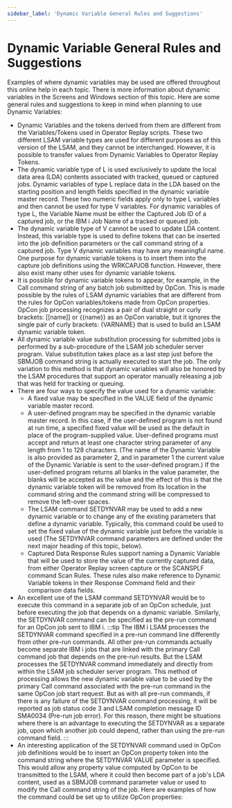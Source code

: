```yaml
---
sidebar_label: 'Dynamic Variable General Rules and Suggestions'
---
```

# Dynamic Variable General Rules and Suggestions

Examples of where dynamic variables may be used are offered throughout this online help in each topic. There is more information about dynamic variables in the Screens and Windows section of this topic. Here are some general rules and suggestions to keep in mind when planning to use Dynamic Variables:

- Dynamic Variables and the tokens derived from them are different from the Variables/Tokens used in Operator Replay scripts. These two different LSAM variable types are used for different purposes as of this version of the LSAM, and they cannot be interchanged. However, it is possible to transfer values from Dynamic Variables to Operator Replay Tokens.
- The dynamic variable type of L is used exclusively to update the local data area (LDA) contents associated with tracked, queued or captured jobs. Dynamic variables of type L replace data in the LDA based on the starting position  and length fields specified in the dynamic variable master record. These two numeric fields apply only to type L variables and then cannot be used for type V variables. For dynamic variables of type L, the Variable Name must be either the Captured Job ID of a captured job, or the IBM i Job Name of a tracked or queued job.
- The dynamic variable type of V cannot be used to update LDA content. Instead, this variable type is used to define tokens that can be inserted into the job definition parameters or the call command string of a captured job. Type V dynamic variables may have any meaningful name. One purpose for dynamic variable tokens is to insert them into the capture job definitions using the WRKCAPJOB function. However, there also exist many other uses for dynamic variable tokens.
- It is possible for dynamic variable tokens to appear, for example, in the Call command string of any batch job submitted by OpCon. This is made possible by the rules of LSAM dynamic variables that are different from the rules for OpCon variables/tokens made from OpCon properties. OpCon job processing recognizes a pair of dual straight or curly brackets: [[name]] or {{name}} as an OpCon variable, but it ignores the single pair of curly brackets: {VARNAME} that is used to build an LSAM dynamic variable token.
- All dynamic variable value substitution processing for submitted jobs is performed by a sub-procedure of the LSAM job scheduler server program. Value substitution takes place as a last step just before the SBMJOB command string is actually executed to start the job. The only variation to this method is that dynamic variables will also be honored by the LSAM procedures that support an operator manually releasing a job that was held for tracking or queuing.
- There are four ways to specify the value used for a dynamic variable:
  - A fixed value may be specified in the VALUE field of the dynamic variable master record.
  - A user-defined program may be specified in the dynamic variable master record. In this case, if the user-defined program is not found at run time, a specified fixed value will be used as the default in place of the program-supplied value. User-defined programs must accept and return at least one character string parameter of any length from 1 to 128 characters. (The name of the Dynamic Variable is also provided as parameter 2, and in parameter 1 the current value of the Dynamic Variable is sent to  the user-defined program.) If the user-defined program returns all blanks in the value parameter, the blanks will be accepted as the value and the effect of this is that the dynamic variable token will be removed from its location in the command string and the command string will be compressed to remove the left-over spaces.   
  - The LSAM command SETDYNVAR may be used to add a new dynamic variable or to change any of the existing parameters that define a dynamic variable. Typically, this command could be used to set the fixed value of the dynamic variable just before the variable is used (The SETDYNVAR command parameters are defined under the next major heading of this topic, below).
  - Captured Data Response Rules support naming a Dynamic Variable that will be used to store the value of the currently captured data, from either Operator Replay screen capture or the SCANSPLF command Scan Rules. These rules also make reference to Dynamic Variable tokens in their Response Command field and their comparison data fields.
- An excellent use of the LSAM command SETDYNVAR would be to execute this command in a separate job of an OpCon schedule, just before executing the job that depends on a dynamic variable. Similarly, the SETDYNVAR command can be specified as the pre-run command for an OpCon job sent to IBM i.
:::tip
The IBM i LSAM processes the SETDYNVAR command specified in a pre-run command line differently from other pre-run commands. All other pre-run commands actually become separate IBM i jobs that are linked with the primary Call command job that depends on the pre-run results. But the LSAM processes the SETDYNVAR command immediately and directly from within the LSAM job scheduler server program. This method of processing allows the new dynamic variable value to be used by the primary Call command associated with the pre-run command in the same OpCon job start request. But as with all pre-run commands, if there is any failure of the SETDYNVAR command processing, it will be reported as job status code 3 and LSAM completion message ID SMA0034 (Pre-run job error). For this reason, there might be situations where there is an advantage to executing the SETDYNVAR as a separate job, upon which another job could depend, rather than using the pre-run command field.
:::
- An interesting application of the SETDYNVAR command used in OpCon job definitions would be to insert an OpCon property token into the command string where the SETDYNVAR VALUE parameter is specified. This would allow any property value computed by OpCon to be transmitted to the LSAM, where it could then become part of a job's LDA content, used as a SBMJOB command parameter value or used to modify the Call command string of the job. Here are examples of how the command could be set up to utilize OpCon properties:
